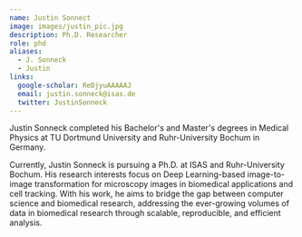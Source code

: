 ```yaml
---
name: Justin Sonnect
image: images/justin_pic.jpg
description: Ph.D. Researcher
role: phd
aliases:
  - J. Sonneck
  - Justin
links:
  google-scholar: ReDjyuAAAAAJ
  email: justin.sonneck@isas.de
  twitter: JustinSonneck
---
```


Justin Sonneck completed his Bachelor's and Master's degrees in Medical Physics at TU Dortmund University and Ruhr-University Bochum in Germany.

Currently, Justin Sonneck is pursuing a Ph.D. at ISAS and Ruhr-University Bochum. His research interests focus on Deep Learning-based image-to-image transformation for microscopy images in biomedical applications and cell tracking. With his work, he aims to bridge the gap between computer science and biomedical research, addressing the ever-growing volumes of data in biomedical research through scalable, reproducible, and efficient analysis.